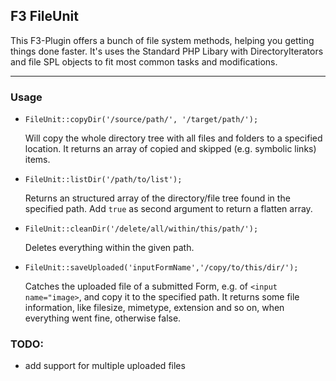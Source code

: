 ## F3 FileUnit

This F3-Plugin offers a bunch of file system methods, helping you getting things done faster.
It's uses the Standard PHP Libary with DirectoryIterators and file SPL objects to fit most common tasks and modifications.

***

### Usage

- 	`FileUnit::copyDir('/source/path/', '/target/path/');`
	
	Will copy the whole directory tree with all files and folders to a specified location.
	It returns an array of copied and skipped (e.g. symbolic links) items.

- 	`FileUnit::listDir('/path/to/list');`
	
	Returns an structured array of the directory/file tree found in the specified path. Add `true` as second argument to return a flatten array.

- 	`FileUnit::cleanDir('/delete/all/within/this/path/');`
	
	Deletes everything within the given path.
	

- 	`FileUnit::saveUploaded('inputFormName','/copy/to/this/dir/');`
	
	Catches the uploaded file of a submitted Form, e.g. of `<input name="image>`, and copy it to the specified path.
	It returns some file information, like filesize, mimetype, extension and so on, when everything went fine, otherwise false.
	


### TODO:

-	add support for multiple uploaded files
